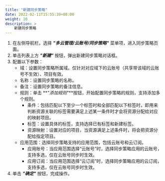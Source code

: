 ```yaml
---
title: "新建同步策略"
date: 2022-02-11T15:55:39+08:00
weight: 10
description: >
    新建同步策略
---
```


1. 在左侧导航栏，选择 **_"多云管理/云账号/同步策略"_** 菜单项，进入同步策略页面。
2. 单击列表上方 **_"新建"_** 按钮，弹出新建同步策略对话框。
3. 配置以下参数：
    - 域：设置同步策略所属域。仅针对对应域下的云账号（共享带该域的云账号不生效）、项目有效。
    - 名称：设置同步策略的名称。
    - 备注：设置同步策略的备注信息。
    - 规则：单击 **_"添加规则"_**按钮，开始配置同步策略的规则，支持添加多个规则。
        - 条件：包括匹配以下至少一个标签时和全部匹配以下标签时，即用来判断资源关联的标签需要满足上述某一条件时才会将资源分配给对应的映射项目。
        - 标签：设置具体的标签，支持选择已有标签和新建标签。
        - 资源映射：设置对应的项目，当资源满足上述条件时，将会把资源分配给指定项目。
    - 应用范围：选择同步策略支持的应用范围，包括云账号和云订阅。
        - 应用账号：当应用范围选择“云账号”时，选择同步策略应用的云账号，支持多选，仅在云账号同步时生效。
        - 应用订阅：当应用范围选择“云订阅”时，选择同步策略应用的云订阅，支持多选，仅在云账号同步时生效。
4. 单击 **_"确定"_** 按钮，完成操作。